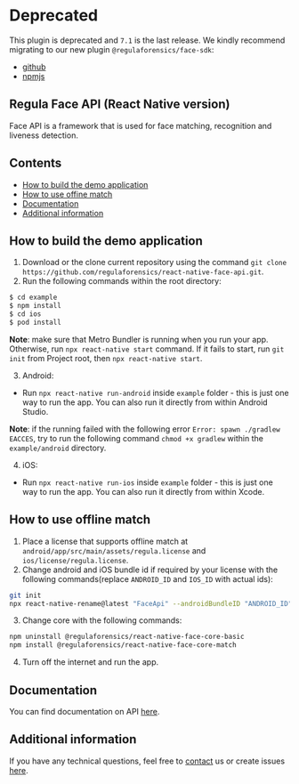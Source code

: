 # Deprecated
This plugin is deprecated and `7.1` is the last release. We kindly recommend migrating to our new plugin `@regulaforensics/face-sdk`:
* [github](https://github.com/regulaforensics/npm-face-sdk)
* [npmjs](https://www.npmjs.com/package/@regulaforensics/face-sdk)

## Regula Face API (React Native version)
Face API is a framework that is used for face matching, recognition and liveness detection.

## Contents
* [How to build the demo application](#how-to-build-the-demo-application)
* [How to use offine match](#how-to-use-offine-match)
* [Documentation](#documentation)
* [Additional information](#additional-information)

## How to build the demo application
1. Download or the clone current repository using the command `git clone https://github.com/regulaforensics/react-native-face-api.git`.
2. Run the following commands within the root directory:
```bash
$ cd example
$ npm install
$ cd ios
$ pod install
```

**Note**: make sure that Metro Bundler is running when you run your app. Otherwise, run `npx react-native start` command. If it fails to start, run `git init` from Project root, then `npx react-native start`.

3. Android:
  * Run `npx react-native run-android` inside `example` folder - this is just one way to run the app. You can also run it directly from within Android Studio.

**Note**: if the running failed with the following error `Error: spawn ./gradlew EACCES`, try to run the following command `chmod +x gradlew` within the `example/android` directory.

4. iOS:
  * Run `npx react-native run-ios` inside `example` folder - this is just one way to run the app. You can also run it directly from within Xcode.

## How to use offline match
1. Place a license that supports offline match at `android/app/src/main/assets/regula.license` and `ios/license/regula.license`.
2. Change android and iOS bundle id if required by your license with the following commands(replace `ANDROID_ID` and `IOS_ID` with actual ids):
```bash
git init
npx react-native-rename@latest "FaceApi" --androidBundleID "ANDROID_ID" --iosBundleID "IOS_ID" --skipGitStatusCheck
```
3. Change core with the following commands:
```bash
npm uninstall @regulaforensics/react-native-face-core-basic
npm install @regulaforensics/react-native-face-core-match
```
4. Turn off the internet and run the app.

## Documentation
You can find documentation on API [here](https://docs.regulaforensics.com/develop/face-sdk/mobile).

## Additional information
If you have any technical questions, feel free to [contact](mailto:support@regulaforensics.com) us or create issues [here](https://github.com/regulaforensics/react-native-face-api/issues).
